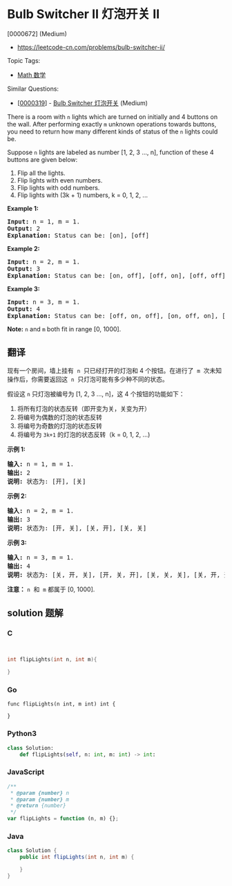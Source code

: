 # Bulb Switcher II 灯泡开关 Ⅱ

[0000672] (Medium)

- https://leetcode-cn.com/problems/bulb-switcher-ii/

Topic Tags:

- [Math 数学](https://leetcode-cn.com/tag/math/)

Similar Questions:

- [[0000319](https://leetcode-cn.com/problems/bulb-switcher/)] - [Bulb Switcher 灯泡开关](./0000319.bulb-switcher.md) (Medium)

There is a room with `n` lights which are turned on initially and 4 buttons on the wall. After performing exactly `m` unknown operations towards buttons, you need to return how many different kinds of status of the `n` lights could be.

Suppose `n` lights are labeled as number \[1, 2, 3 ..., n\], function of these 4 buttons are given below:

1.  Flip all the lights.
2.  Flip lights with even numbers.
3.  Flip lights with odd numbers.
4.  Flip lights with (3k + 1) numbers, k = 0, 1, 2, ...

**Example 1:**

<pre><b>Input:</b> n = 1, m = 1.
<b>Output:</b> 2
<b>Explanation:</b> Status can be: [on], [off]
</pre>

**Example 2:**

<pre><b>Input:</b> n = 2, m = 1.
<b>Output:</b> 3
<b>Explanation:</b> Status can be: [on, off], [off, on], [off, off]
</pre>

**Example 3:**

<pre><b>Input:</b> n = 3, m = 1.
<b>Output:</b> 4
<b>Explanation:</b> Status can be: [off, on, off], [on, off, on], [off, off, off], [off, on, on].
</pre>

**Note:** `n` and `m` both fit in range \[0, 1000\].

## 翻译

现有一个房间，墙上挂有  `n`  只已经打开的灯泡和 4 个按钮。在进行了  `m`  次未知操作后，你需要返回这  `n`  只灯泡可能有多少种不同的状态。

假设这 `n` 只灯泡被编号为 \[1, 2, 3 ..., n\]，这 4 个按钮的功能如下：

1.  将所有灯泡的状态反转（即开变为关，关变为开）
2.  将编号为偶数的灯泡的状态反转
3.  将编号为奇数的灯泡的状态反转
4.  将编号为 `3k+1` 的灯泡的状态反转（k = 0, 1, 2, ...)

**示例 1:**

<pre><strong>输入:</strong> n = 1, m = 1.
<strong>输出:</strong> 2
<strong>说明:</strong> 状态为: [开], [关]
</pre>

**示例 2:**

<pre><strong>输入:</strong> n = 2, m = 1.
<strong>输出:</strong> 3
<strong>说明:</strong> 状态为: [开, 关], [关, 开], [关, 关]
</pre>

**示例 3:**

<pre><strong>输入:</strong> n = 3, m = 1.
<strong>输出:</strong> 4
<strong>说明:</strong> 状态为: [关, 开, 关], [开, 关, 开], [关, 关, 关], [关, 开, 开].
</pre>

**注意：** `n`  和  `m` 都属于 \[0, 1000\].

## solution 题解

### C

```c


int flipLights(int n, int m){

}


```

### Go

```golang
func flipLights(n int, m int) int {

}
```

### Python3

```python
class Solution:
    def flipLights(self, n: int, m: int) -> int:

```

### JavaScript

```javascript
/**
 * @param {number} n
 * @param {number} m
 * @return {number}
 */
var flipLights = function (n, m) {};
```

### Java

```java
class Solution {
    public int flipLights(int n, int m) {

    }
}
```
